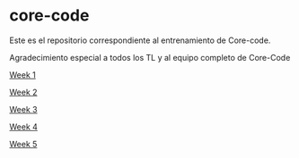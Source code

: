 # core-code
Este es el repositorio correspondiente al entrenamiento de Core-code.

Agradecimiento especial a todos los TL y al equipo completo de Core-Code


[Week 1](https://github.com/gabrielmoyeda/core-code/tree/master/core-code/Week%201)

[Week 2](https://github.com/gabrielmoyeda/core-code/tree/master/core-code/Week%202)

[Week 3](https://github.com/gabrielmoyeda/core-code/tree/master/core-code/Week%203)

[Week 4](https://github.com/gabrielmoyeda/core-code/tree/master/core-code/Week%204)

[Week 5](https://github.com/gabrielmoyeda/core-code/tree/master/core-code/Week%205)
